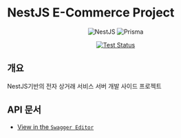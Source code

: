 # NestJS E-Commerce Project

<div align=center>

![NestJS](https://img.shields.io/badge/nestjs-%23E0234E.svg?style=for-the-badge&logo=nestjs&logoColor=white)
![Prisma](https://img.shields.io/badge/Prisma-3982CE?style=for-the-badge&logo=Prisma&logoColor=white)

[![Test Status](https://github.com/industriously/ne-commerce/actions/workflows/ci.yml/badge.svg?branch=main&event=push)](https://github.com/industriously/ne-commerce/actions/workflows/ci.yml)

</div>

## 개요

NestJS기반의 전자 상거래 서비스 서버 개발 사이드 프로젝트

## API 문서

- [View in the `Swagger Editor`](https://editor.swagger.io/?url=https://raw.githubusercontent.com/industriously/ne-commerce/main/swagger.json)
